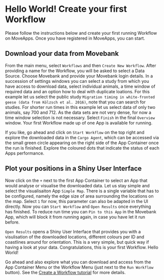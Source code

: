 # Hello World! Create your first Workflow

Please follow the instructions below and create your first running Workflow on MoveApps. Once you have registered in MoveApps, you can start.

## Download your data from Movebank
From the main menu, select `Workflows` and then `Create New Workflow`. After providing a name for the Workflow, you will be asked to select a Data Source. Choose Movebank and provide your Movebank login details. In a succession of settings windows you can select a study from which you have access to download data, select individual animals, a time window of required data and an option how to deal with duplicate loations. For this example let us select the public study `Migration timing in white-fronted geese (data from Kölzsch et al. 2016)`, note that you can search for studies. For shorter run times in this example let us select data of only two animals, say 700 and 712. As the data sets are not very dense, for now a time window selection is not necessary. Select `Finish` in the final `Overview` window. Your first Workflow made up of one App is available for running.

If you like, go ahead and click on `Start Workflow` on the top right and explore the downloaded data in the `Cargo Agent`, which can be accessed via the small green circle appearing on the right side of the App Container once the run is finished. Explore the coloured dots that indicate the status of each Apps performance.

## Plot your positions in a Shiny User Interface
Now click on the `+` next to the first App Container to select an App that would analyse or visualise the downloaded data. Let us stay simple and select the visualisaiton App `Simple Map`. There is a single variable that has to be configured, namely the edge size of area surrounding the locations on the map. Select `1` for now, this parameter can also be adapted in the UI directly. Now you can `Start Workflow` and `Open Results` once everything has finished. To reduce run time you can `Pin to this App` in the Movebank App, which will block it from running again, in case you have let it run before.

`Open Results` opens a Shiny User Interface that provides you with a visulisation of the downloaded locations, different colours per ID and coastlines around for orientation. This is a very simple, but quick way if having a look at your data. Congratulations, this is your first Workflow. Hello World!

Go ahead and also explore what you can download and access from the App Container Menu or the Workflow Menu (just next to the `Run Workflow` button). See the [Create a Workflow tutorial](create_workflow.md) for more details.
